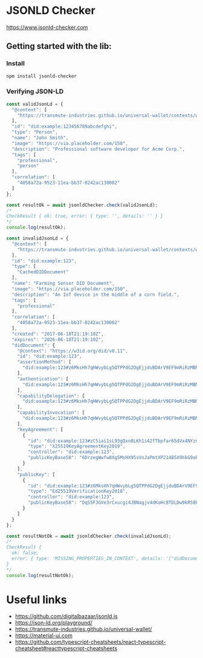 # JSONLD Checker

https://www.jsonld-checker.com

## Getting started with the lib:

### Install

```bash
npm install jsonld-checker
```

### Verifying JSON-LD

```js
const validJsonLd = {
  "@context": [
    "https://transmute-industries.github.io/universal-wallet/contexts/wallet-v1.json"
  ],
  "id": "did:example:123456789abcdefghi",
  "type": "Person",
  "name": "John Smith",
  "image": "https://via.placeholder.com/150",
  "description": "Professional software developer for Acme Corp.",
  "tags": [
    "professional",
    "person"
  ],
  "correlation": [
    "4058a72a-9523-11ea-bb37-0242ac130002"
  ]
};

const resultOk = await jsonldChecker.check(validJsonLd);
/*
CheckResult { ok: true, error: { type: '', details: '' } }
*/
console.log(resultOk);
```

```js
const invalidJsonLd = {
  "@context": [
    "https://transmute-industries.github.io/universal-wallet/contexts/wallet-v1.json"
  ],
  "id": "did:example:123",
  "type": [
    "CachedDIDDocument"
  ],
  "name": "Farming Sensor DID Document",
  "image": "https://via.placeholder.com/150",
  "description": "An IoT device in the middle of a corn field.",
  "tags": [
    "professional"
  ],
  "correlation": [
    "4058a72a-9523-11ea-bb37-0242ac130002"
  ],
  "created": "2017-06-18T21:19:10Z",
  "expires": "2026-06-18T21:19:10Z",
  "didDocument": {
    "@context": "https://w3id.org/did/v0.11",
    "id": "did:example:123",
    "assertionMethod": [
      "did:example:123#z6MksHh7qHWvybLg5QTPPdG2DgEjjduBDArV9EF9mRiRzMBN"
    ],
    "authentication": [
      "did:example:123#z6MksHh7qHWvybLg5QTPPdG2DgEjjduBDArV9EF9mRiRzMBN"
    ],
    "capabilityDelegation": [
      "did:example:123#z6MksHh7qHWvybLg5QTPPdG2DgEjjduBDArV9EF9mRiRzMBN"
    ],
    "capabilityInvocation": [
      "did:example:123#z6MksHh7qHWvybLg5QTPPdG2DgEjjduBDArV9EF9mRiRzMBN"
    ],
    "keyAgreement": [
      {
        "id": "did:example:123#zC5iai1sL93gQxn8LKh1i42fTbpfar65dVx4NYznYfG3Y5",
        "type": "X25519KeyAgreementKey2019",
        "controller": "did:example:123",
        "publicKeyBase58": "6DrzegWwfw8Xg5MsHX95sVnJaPmtXP214B5X9hkG9oRs"
      }
    ],
    "publicKey": [
      {
        "id": "did:example:123#z6MksHh7qHWvybLg5QTPPdG2DgEjjduBDArV9EF9mRiRzMBN",
        "type": "Ed25519VerificationKey2018",
        "controller": "did:example:123",
        "publicKeyBase58": "DqS5F3GVe3rCxucgi4JBNagjv4dKoHc8TDLDw9kR58Pz"
      }
    ]
  }
};

const resultNotOk = await jsonldChecker.check(invalidJsonLd);
/*
CheckResult {
  ok: false,
  error: { type: 'MISSING_PROPERTIES_IN_CONTEXT', details: '["didDocument"]' }
}
*/
console.log(resultNotOk);
```


# Useful links

- https://github.com/digitalbazaar/jsonld.js
- https://json-ld.org/playground/
- https://transmute-industries.github.io/universal-wallet/
- https://material-ui.com
- https://github.com/typescript-cheatsheets/react-typescript-cheatsheet#reacttypescript-cheatsheets
